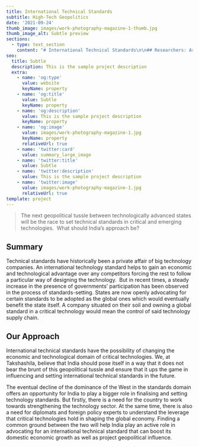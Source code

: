 ```yaml
---
title: International Technical Standards
subtitle: High-Tech Geopolitics
date: '2021-09-24'
thumb_image: images/work-photography-magazine-1-thumb.jpg
thumb_image_alt: Subtle preview
sections:
  - type: text_section
    content: "# International Technical Standards\n\n## Researchers: Arjun Gargeyas\n\n> The next geopolitical tussle between technologically advanced states will be the race to set technical standards in critical and emerging technologies.\_ What should India’s approach be?\n\n## Summary\n\nTechnical standards have historically been a private affair of big technology companies. An international technology standard helps to gain an economic and technological advantage over any competitors forcing the rest to follow a particular way of designing the technology.\_ But in recent times, a steady increase in the presence of governments’ participation has been observed in the process of standards-setting. States are now openly advocating for certain standards to be adopted as the global ones which would eventually benefit the state itself. A company situated on their soil and owning a global standard in a critical technology would mean the control of said technology supply chain.\n\n## Our Approach\n\nInternational technical standards have the possibility of changing the economic and technological domain of critical technologies. We, at Takshashila, believe that India should pose itself in a way that it does not bear the brunt of this geopolitical tussle and ensure that it ups the game in influencing and setting international technical standards in the future.\n\nThe eventual decline of the dominance of the West in the standards domain offers an opportunity for India to play a bigger role in finalising and setting technology standards. But firstly, there is a need for the country to work towards strengthening the technology sector. At the same time, there is also a need for diplomats and foreign policy experts to understand the leverage that critical technologies hold in shaping the global economy. Finding a common ground between the two will help India play an active role in advocating for an international technical standard that can boost its domestic economic growth as well as project geopolitical influence.\n\n"
seo:
  title: Subtle
  description: This is the sample project description
  extra:
    - name: 'og:type'
      value: website
      keyName: property
    - name: 'og:title'
      value: Subtle
      keyName: property
    - name: 'og:description'
      value: This is the sample project description
      keyName: property
    - name: 'og:image'
      value: images/work-photography-magazine-1.jpg
      keyName: property
      relativeUrl: true
    - name: 'twitter:card'
      value: summary_large_image
    - name: 'twitter:title'
      value: Subtle
    - name: 'twitter:description'
      value: This is the sample project description
    - name: 'twitter:image'
      value: images/work-photography-magazine-1.jpg
      relativeUrl: true
template: project
---
```



> The next geopolitical tussle between technologically advanced states will be the race to set technical standards in critical and emerging technologies.  What should India’s approach be? 

## Summary 

Technical standards have historically been a private affair of big technology companies. An international technology standard helps to gain an economic and technological advantage over any competitors forcing the rest to follow a particular way of designing the technology.  But in recent times, a steady increase in the presence of governments’ participation has been observed in the process of standards-setting. States are now openly advocating for certain standards to be adopted as the global ones which would eventually benefit the state itself. A company situated on their soil and owning a global standard in a critical technology would mean the control of said technology supply chain.

 
## Our Approach

International technical standards have the possibility of changing the economic and technological domain of critical technologies. We, at Takshashila, believe that India should pose itself in a way that it does not bear the brunt of this geopolitical tussle and ensure that it ups the game in influencing and setting international technical standards in the future. 

The eventual decline of the dominance of the West in the standards domain offers an opportunity for India to play a bigger role in finalising and setting technology standards. But firstly, there is a need for the country to work towards strengthening the technology sector. At the same time, there is also a need for diplomats and foreign policy experts to understand the leverage that critical technologies hold in shaping the global economy. Finding a common ground between the two will help India play an active role in advocating for an international technical standard that can boost its domestic economic growth as well as project geopolitical influence.
